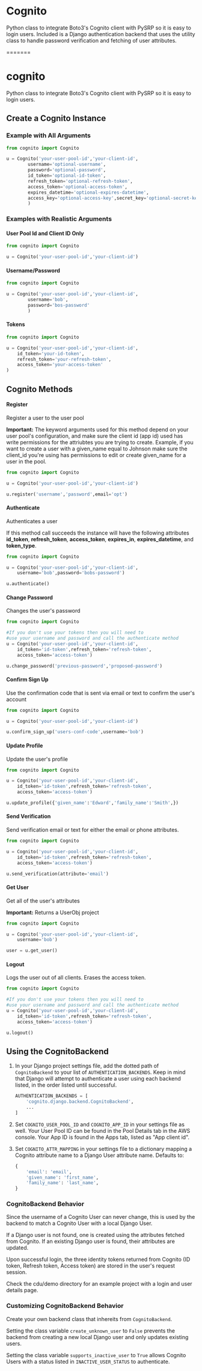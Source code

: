 # Cognito #

Python class to integrate Boto3's Cognito client with PySRP so it is easy to login users.
Included is a Django authentication backend that uses the utility class to
handle password verification and fetching of user attributes.


=======
# cognito #
Python class to integrate Boto3's Cognito client with PySRP so it is easy to login users.

## Create a Cognito Instance ##

### Example with All Arguments ###
```python
from cognito import Cognito

u = Cognito('your-user-pool-id','your-client-id',
        username='optional-username',
        password='optional-password',
        id_token='optional-id-token',
        refresh_token='optional-refresh-token',
        access_token='optional-access-token',
        expires_datetime='optional-expires-datetime',
        access_key='optional-access-key',secret_key='optional-secret-key'
        )
```

### Examples with Realistic Arguments ###

#### User Pool Id and Client ID Only ####
```python
from cognito import Cognito

u = Cognito('your-user-pool-id','your-client-id')
```

#### Username/Password ####
```python
from cognito import Cognito

u = Cognito('your-user-pool-id','your-client-id',
        username='bob',
        password='bos-password'
        )
```

#### Tokens ####

```python
from cognito import Cognito

u = Cognito('your-user-pool-id','your-client-id',
    id_token='your-id-token',
    refresh_token='your-refresh-token',
    access_token='your-access-token'
)
```

## Cognito Methods ##

#### Register ####

Register a user to the user pool

**Important:** The keyword arguments used for this method depend on your user pool's configuration, and make sure the client id (app id) used has write permissions for the attriubtes you are trying to create. Example, if you want to create a user with a given_name equal to Johnson make sure the client_id you're using has permissions to edit or create given_name for a user in the pool.


```python
from cognito import Cognito

u = Cognito('your-user-pool-id','your-client-id')

u.register('username','password',email='opt')
```

#### Authenticate ####

Authenticates a user

If this method call succeeds the instance will have the following attributes **id_token**, **refresh_token**, **access_token**, **expires_in**, **expires_datetime**, and **token_type**.

```python
from cognito import Cognito

u = Cognito('your-user-pool-id','your-client-id',
    username='bob',password='bobs-password')

u.authenticate()
```

#### Change Password ####

Changes the user's password

```python
from cognito import Cognito

#If you don't use your tokens then you will need to
#use your username and password and call the authenticate method
u = Cognito('your-user-pool-id','your-client-id',
    id_token='id-token',refresh_token='refresh-token',
    access_token='access-token')

u.change_password('previous-password','proposed-password')
```

#### Confirm Sign Up ####

Use the confirmation code that is sent via email or text to confirm the user's account

```python
from cognito import Cognito

u = Cognito('your-user-pool-id','your-client-id')

u.confirm_sign_up('users-conf-code',username='bob')
```

#### Update Profile ####

Update the user's profile

```python
from cognito import Cognito

u = Cognito('your-user-pool-id','your-client-id',
    id_token='id-token',refresh_token='refresh-token',
    access_token='access-token')

u.update_profile({'given_name':'Edward','family_name':'Smith',})
```

#### Send Verification ####

Send verification email or text for either the email or phone attributes.

```python
from cognito import Cognito

u = Cognito('your-user-pool-id','your-client-id',
    id_token='id-token',refresh_token='refresh-token',
    access_token='access-token')

u.send_verification(attribute='email')
```


#### Get User ####

Get all of the user's attributes

**Important:** Returns a UserObj project

```python
from cognito import Cognito

u = Cognito('your-user-pool-id','your-client-id',
    username='bob')

user = u.get_user()
```

#### Logout ####

Logs the user out of all clients. Erases the access token.

```python
from cognito import Cognito

#If you don't use your tokens then you will need to
#use your username and password and call the authenticate method
u = Cognito('your-user-pool-id','your-client-id',
    id_token='id-token',refresh_token='refresh-token',
    access_token='access-token')

u.logout()
```


## Using the CognitoBackend ##
1. In your Django project settings file, add the dotted path of
`CognitoBackend` to your list of `AUTHENTICATION_BACKENDS`.
Keep in mind that Django will attempt to authenticate a user using
each backend listed, in the order listed until successful.

    ```python
    AUTHENTICATION_BACKENDS = [
        'cognito.django.backend.CognitoBackend',
        ...
    ]
    ```
2. Set `COGNITO_USER_POOL_ID` and `COGNITO_APP_ID` in your settings file as well.
Your User Pool ID can be found in the Pool Details tab in the AWS console.
Your App ID is found in the Apps tab, listed as "App client id".

3. Set `COGNITO_ATTR_MAPPING` in your settings file to a dictionary mapping a
Cognito attribute name to a Django User attribute name. Defaults to:
    ```python
    {
        'email': 'email',
        'given_name': 'first_name',
        'family_name': 'last_name',
    }
    ```

### CognitoBackend Behavior ###
Since the username of a Cognito User can never change,
this is used by the backend to match a Cognito User with a local Django
User.

If a Django user is not found, one is created using the attributes
fetched from Cognito. If an existing Django user is found, their
attributes are updated.

Upon successful login, the three identity tokens returned from Cognito
(ID token, Refresh token, Access token) are stored in the user's request
session.

Check the cdu/demo directory for an example project with a login and
user details page.

### Customizing CognitoBackend Behavior ###
Create your own backend class that inhereits from `CognitoBackend`.

Setting the class variable `create_unknown_user` to `False` prevents the backend
from creating a new local Django user and only updates existing users.

Setting the class variable `supports_inactive_user` to `True` allows
Cognito Users with a status listed in `INACTIVE_USER_STATUS` to authenticate.
